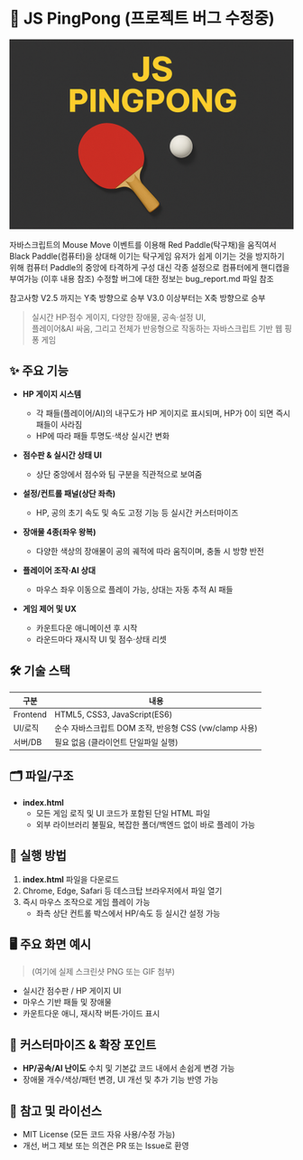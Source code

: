 # 🏓 JS PingPong (프로젝트 버그 수정중)
![Hotdeal Gallery Logo](./JS_Pingpong.png)

자바스크립트의 Mouse Move 이벤트를 이용해 Red Paddle(탁구채)을 움직여서 Black Paddle(컴퓨터)을 상대해 이기는 탁구게임
유저가 쉽게 이기는 것을 방지하기 위해 컴퓨터 Paddle의 중앙에 타격하게 구성
대신 각종 설정으로 컴퓨터에게 핸디캡을 부여가능 (이후 내용 참조)
수정할 버그에 대한 정보는 bug_report.md 파일 참조

참고사항
V2.5 까지는 Y축 방향으로 승부
V3.0 이상부터는 X축 방향으로 승부

> 실시간 HP·점수 게이지, 다양한 장애물, 공속·설정 UI,  
> 플레이어&AI 싸움, 그리고 전체가 반응형으로 작동하는 자바스크립트 기반 웹 핑퐁 게임

## ✨ 주요 기능

- **HP 게이지 시스템**
  - 각 패들(플레이어/AI)의 내구도가 HP 게이지로 표시되며, HP가 0이 되면 즉시 패들이 사라짐
  - HP에 따라 패들 투명도·색상 실시간 변화

- **점수판 & 실시간 상태 UI**
  - 상단 중앙에서 점수와 팀 구분을 직관적으로 보여줌

- **설정/컨트롤 패널(상단 좌측)**
  - HP, 공의 초기 속도 및 속도 고정 기능 등 실시간 커스터마이즈

- **장애물 4종(좌우 왕복)**
  - 다양한 색상의 장애물이 공의 궤적에 따라 움직이며, 충돌 시 방향 반전

- **플레이어 조작·AI 상대**
  - 마우스 좌우 이동으로 플레이 가능, 상대는 자동 추적 AI 패들

- **게임 제어 및 UX**
  - 카운트다운 애니메이션 후 시작
  - 라운드마다 재시작 UI 및 점수·상태 리셋

## 🛠️ 기술 스택

| 구분         | 내용                                                        |
|-------------|-----------------------------------------------------------|
| Frontend    | HTML5, CSS3, JavaScript(ES6)                              |
| UI/로직     | 순수 자바스크립트 DOM 조작, 반응형 CSS (vw/clamp 사용)     |
| 서버/DB     | 필요 없음 (클라이언트 단일파일 실행)                         |

## 🗂️ 파일/구조

- **index.html**  
  - 모든 게임 로직 및 UI 코드가 포함된 단일 HTML 파일  
  - 외부 라이브러리 불필요, 복잡한 폴더/백엔드 없이 바로 플레이 가능

## 🚀 실행 방법

1. **index.html** 파일을 다운로드
2. Chrome, Edge, Safari 등 데스크탑 브라우저에서 파일 열기
3. 즉시 마우스 조작으로 게임 플레이 가능  
   - 좌측 상단 컨트롤 박스에서 HP/속도 등 실시간 설정 가능

## 🖥️ 주요 화면 예시

> (여기에 실제 스크린샷 PNG 또는 GIF 첨부)

- 실시간 점수판 / HP 게이지 UI  
- 마우스 기반 패들 및 장애물  
- 카운트다운 애니, 재시작 버튼·가이드 표시

## 📝 커스터마이즈 & 확장 포인트

- **HP/공속/AI 난이도** 수치 및 기본값 코드 내에서 손쉽게 변경 가능
- 장애물 개수/색상/패턴 변경, UI 개선 및 추가 기능 반영 가능

## 📃 참고 및 라이선스

- MIT License (모든 코드 자유 사용/수정 가능)
- 개선, 버그 제보 또는 의견은 PR 또는 Issue로 환영
